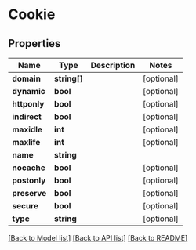 # Cookie

## Properties
Name | Type | Description | Notes
------------ | ------------- | ------------- | -------------
**domain** | **string[]** |  | [optional] 
**dynamic** | **bool** |  | [optional] 
**httponly** | **bool** |  | [optional] 
**indirect** | **bool** |  | [optional] 
**maxidle** | **int** |  | [optional] 
**maxlife** | **int** |  | [optional] 
**name** | **string** |  | 
**nocache** | **bool** |  | [optional] 
**postonly** | **bool** |  | [optional] 
**preserve** | **bool** |  | [optional] 
**secure** | **bool** |  | [optional] 
**type** | **string** |  | [optional] 

[[Back to Model list]](../../README.md#documentation-for-models) [[Back to API list]](../../README.md#documentation-for-api-endpoints) [[Back to README]](../../README.md)

